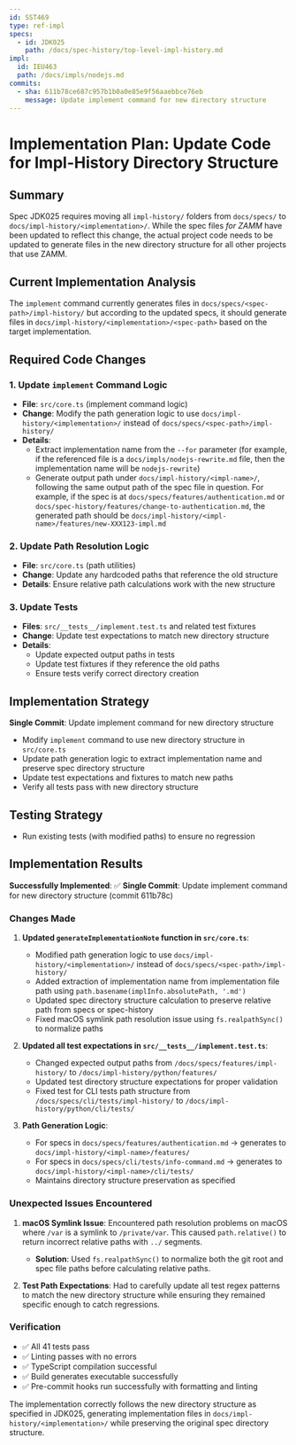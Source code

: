 ```yaml
---
id: SST469
type: ref-impl
specs:
  - id: JDK025
    path: /docs/spec-history/top-level-impl-history.md
impl:
  id: IEU463
  path: /docs/impls/nodejs.md
commits:
  - sha: 611b78ce687c957b1b0a0e85e9f56aaebbce76eb
    message: Update implement command for new directory structure
---
```


# Implementation Plan: Update Code for Impl-History Directory Structure

## Summary

Spec JDK025 requires moving all `impl-history/` folders from `docs/specs/` to `docs/impl-history/<implementation>/`. While the spec files _for ZAMM_ have been updated to reflect this change, the actual project code needs to be updated to generate files in the new directory structure for all other projects that use ZAMM.

## Current Implementation Analysis

The `implement` command currently generates files in `docs/specs/<spec-path>/impl-history/` but according to the updated specs, it should generate files in `docs/impl-history/<implementation>/<spec-path>` based on the target implementation.

## Required Code Changes

### 1. Update `implement` Command Logic

- **File**: `src/core.ts` (implement command logic)
- **Change**: Modify the path generation logic to use `docs/impl-history/<implementation>/` instead of `docs/specs/<spec-path>/impl-history/`
- **Details**:
  - Extract implementation name from the `--for` parameter (for example, if the referenced file is a `docs/impls/nodejs-rewrite.md` file, then the implementation name will be `nodejs-rewrite`)
  - Generate output path under `docs/impl-history/<impl-name>/`, following the same output path of the spec file in question. For example, if the spec is at `docs/specs/features/authentication.md` or `docs/spec-history/features/change-to-authentication.md`, the generated path should be `docs/impl-history/<impl-name>/features/new-XXX123-impl.md`

### 2. Update Path Resolution Logic

- **File**: `src/core.ts` (path utilities)
- **Change**: Update any hardcoded paths that reference the old structure
- **Details**: Ensure relative path calculations work with the new structure

### 3. Update Tests

- **Files**: `src/__tests__/implement.test.ts` and related test fixtures
- **Change**: Update test expectations to match new directory structure
- **Details**:
  - Update expected output paths in tests
  - Update test fixtures if they reference the old paths
  - Ensure tests verify correct directory creation

## Implementation Strategy

**Single Commit**: Update implement command for new directory structure

- Modify `implement` command to use new directory structure in `src/core.ts`
- Update path generation logic to extract implementation name and preserve spec directory structure
- Update test expectations and fixtures to match new paths
- Verify all tests pass with new directory structure

## Testing Strategy

- Run existing tests (with modified paths) to ensure no regression

## Implementation Results

**Successfully Implemented**: ✅ **Single Commit**: Update implement command for new directory structure (commit 611b78c)

### Changes Made

1. **Updated `generateImplementationNote` function in `src/core.ts`**:
   - Modified path generation logic to use `docs/impl-history/<implementation>/` instead of `docs/specs/<spec-path>/impl-history/`
   - Added extraction of implementation name from implementation file path using `path.basename(implInfo.absolutePath, '.md')`
   - Updated spec directory structure calculation to preserve relative path from specs or spec-history
   - Fixed macOS symlink path resolution issue using `fs.realpathSync()` to normalize paths

2. **Updated all test expectations in `src/__tests__/implement.test.ts`**:
   - Changed expected output paths from `/docs/specs/features/impl-history/` to `/docs/impl-history/python/features/`
   - Updated test directory structure expectations for proper validation
   - Fixed test for CLI tests path structure from `/docs/specs/cli/tests/impl-history/` to `/docs/impl-history/python/cli/tests/`

3. **Path Generation Logic**:
   - For specs in `docs/specs/features/authentication.md` → generates to `docs/impl-history/<impl-name>/features/`
   - For specs in `docs/specs/cli/tests/info-command.md` → generates to `docs/impl-history/<impl-name>/cli/tests/`
   - Maintains directory structure preservation as specified

### Unexpected Issues Encountered

1. **macOS Symlink Issue**: Encountered path resolution problems on macOS where `/var` is a symlink to `/private/var`. This caused `path.relative()` to return incorrect relative paths with `../` segments.
   - **Solution**: Used `fs.realpathSync()` to normalize both the git root and spec file paths before calculating relative paths.

2. **Test Path Expectations**: Had to carefully update all test regex patterns to match the new directory structure while ensuring they remained specific enough to catch regressions.

### Verification

- ✅ All 41 tests pass
- ✅ Linting passes with no errors
- ✅ TypeScript compilation successful
- ✅ Build generates executable successfully
- ✅ Pre-commit hooks run successfully with formatting and linting

The implementation correctly follows the new directory structure as specified in JDK025, generating implementation files in `docs/impl-history/<implementation>/` while preserving the original spec directory structure.
